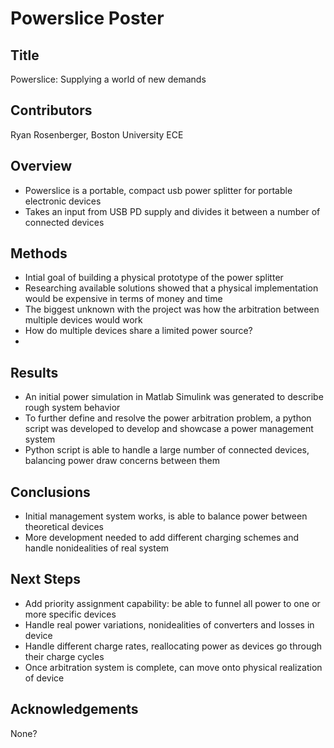 # Powerslice Poster

## Title

Powerslice: Supplying a world of new demands

## Contributors

Ryan Rosenberger, Boston University ECE

## Overview

- Powerslice is a portable, compact usb power splitter for portable electronic devices
- Takes an input from USB PD supply and divides it between a number of connected devices

## Methods

- Intial goal of building a physical prototype of the power splitter
- Researching available solutions showed that a physical implementation would be expensive in terms of money and time
- The biggest unknown with the project was how the arbitration between multiple devices would work
- How do multiple devices share a limited power source?
- 

## Results

- An initial power simulation in Matlab Simulink was generated to describe rough system behavior
- To further define and resolve the power arbitration problem, a python script was developed to develop and showcase a power management system
- Python script is able to handle a large number of connected devices, balancing power draw concerns between them

## Conclusions

- Initial management system works, is able to balance power between theoretical devices
- More development needed to add different charging schemes and handle nonidealities of real system

## Next Steps

- Add priority assignment capability: be able to funnel all power to one or more specific devices
- Handle real power variations, nonidealities of converters and losses in device
- Handle different charge rates, reallocating power as devices go through their charge cycles
- Once arbitration system is complete, can move onto physical realization of device

## Acknowledgements

None?